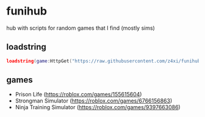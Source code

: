 # funihub
hub with scripts for random games that I find (mostly sims)

## loadstring
```lua
loadstring(game:HttpGet("https://raw.githubusercontent.com/z4xi/funihub/main/loader.lua/"))()
```

## games
- Prison Life (https://roblox.com/games/155615604)
- Strongman Simulator (https://roblox.com/games/6766156863)
- Ninja Training Simulator (https://roblox.com/games/9397663086)
